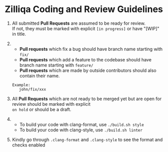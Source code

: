 # Zilliqa Coding and Review Guidelines

1. All submitted **Pull Requests** are assumed to be ready for review.  
   If not, they must be marked with explicit  `[in progress]` or have "[WIP]" in title.

2. - **Pull requests** which fix a bug should have branch name starting with `fix/`
   - **Pull requests** which add a feature to the codebase should have branch name starting with `feature/`
   - **Pull requests** which are made by outside contributors should also contain their name.
   ```
   Example:
      john/fix/xxx
    ```

3. All **Pull Requests** which are not ready to be merged yet but are open for review should be marked with explicit  
   `on hold` or should be a draft.

4. - To build your code with clang-format, use `./build.sh style`
   - To build your code with clang-style, use `./build.sh linter`

5. Kindly go through `.clang-format` and `.clang-style` to see the format and checks enabled
